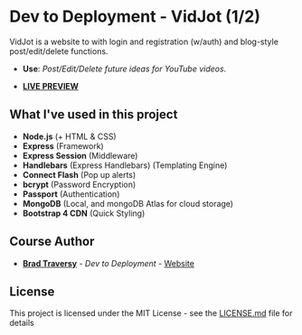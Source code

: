 # Dev to Deployment - VidJot (1/2)

VidJot is a website to with login and registration (w/auth) and blog-style post/edit/delete functions.
- **Use**: *Post/Edit/Delete future ideas for YouTube videos.*
* [**LIVE PREVIEW**](https://immense-lowlands-39682.herokuapp.com/)

## What I've used in this project

* **Node.js** (+ HTML & CSS)
* **Express** (Framework)
* **Express Session** (Middleware)
* **Handlebars** (Express Handlebars) (Templating Engine)
* **Connect Flash** (Pop up alerts)
* **bcrypt** (Password Encryption)
* **Passport** (Authentication)
* **MongoDB** (Local, and mongoDB Atlas for cloud storage)
* **Bootstrap 4 CDN** (Quick Styling)

## Course Author
* [**Brad Traversy**](https://github.com/bradtraversy) - *Dev to Deployment* - [Website](https://www.traversymedia.com/)

## License

This project is licensed under the MIT License - see the [LICENSE.md](LICENSE.md) file for details

